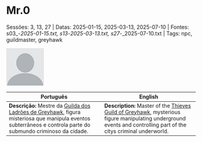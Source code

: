 
# Mr.0

Sessões: 3, 13, 27 | Datas: 2025-01-15, 2025-03-13, 2025-07-10 | Fontes: s03_-_2025-01-15.txt, s13_-_2025-03-13.txt, s27_-_2025-07-10.txt | Tags: npc, guildmaster, greyhawk

![Mr.0](docs/dm/-/npc/blank.png)

| Português | English |
|-----------|---------|
| **Descrição:** Mestre da [Guilda dos Ladrões de Greyhawk](guild_of_thieves.md), figura misteriosa que manipula eventos subterrâneos e controla parte do submundo criminoso da cidade. | **Description:** Master of the [Thieves Guild of Greyhawk](guild_of_thieves.md), mysterious figure manipulating underground events and controlling part of the citys criminal underworld. |

